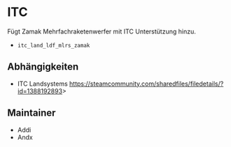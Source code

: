 # ITC

Fügt Zamak Mehrfachraketenwerfer mit ITC Unterstützung hinzu.

- `itc_land_ldf_mlrs_zamak`

## Abhängigkeiten

- ITC Landsystems <https://steamcommunity.com/sharedfiles/filedetails/?id=1388192893>>

## Maintainer

- Addi
- Andx

